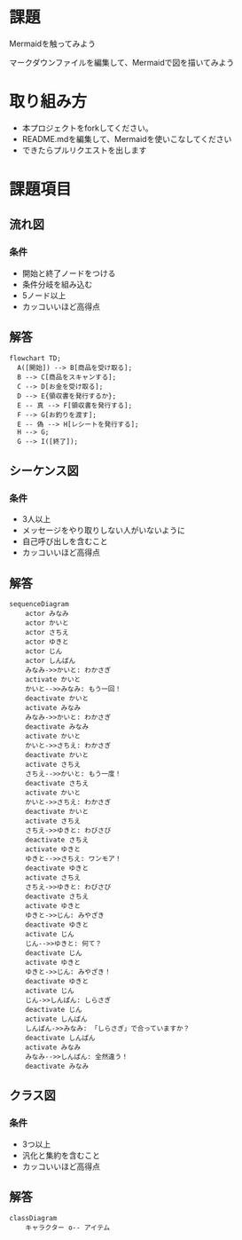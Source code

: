 # 課題
Mermaidを触ってみよう

マークダウンファイルを編集して、Mermaidで図を描いてみよう

# 取り組み方
* 本プロジェクトをforkしてください。
* README.mdを編集して、Mermaidを使いこなしてください
* できたらプルリクエストを出します

# 課題項目
## 流れ図
### 条件
- 開始と終了ノードをつける
- 条件分岐を組み込む
- 5ノード以上
- カッコいいほど高得点

## 解答
```mermaid
flowchart TD;
  A([開始]) --> B[商品を受け取る];
  B --> C[商品をスキャンする];
  C --> D[お金を受け取る];
  D --> E{領収書を発行するか};
  E -- 真 --> F[領収書を発行する];
  F --> G[お釣りを渡す];
  E -- 偽 --> H[レシートを発行する];
  H --> G;
  G --> I([終了]);  
```

## シーケンス図
### 条件
- 3人以上
- メッセージをやり取りしない人がいないように
- 自己呼び出しを含むこと
- カッコいいほど高得点

## 解答
```mermaid
sequenceDiagram
    actor みなみ
    actor かいと
    actor さちえ
    actor ゆきと
    actor じん
    actor しんぱん
    みなみ->>かいと: わかさぎ
    activate かいと
    かいと-->>みなみ: もう一回！
    deactivate かいと
    activate みなみ
    みなみ->>かいと: わかさぎ
    deactivate みなみ
    activate かいと
    かいと->>さちえ: わかさぎ
    deactivate かいと
    activate さちえ
    さちえ-->>かいと: もう一度！
    deactivate さちえ
    activate かいと
    かいと->>さちえ: わかさぎ
    deactivate かいと
    activate さちえ
    さちえ->>ゆきと: わびさび
    deactivate さちえ
    activate ゆきと
    ゆきと-->>さちえ: ワンモア！
    deactivate ゆきと
    activate さちえ
    さちえ->>ゆきと: わびさび
    deactivate さちえ
    activate ゆきと
    ゆきと->>じん: みやざき
    deactivate ゆきと
    activate じん
    じん-->>ゆきと: 何て？
    deactivate じん
    activate ゆきと
    ゆきと->>じん: みやざき！
    deactivate ゆきと
    activate じん
    じん->>しんぱん: しらさぎ
    deactivate じん
    activate しんぱん
    しんぱん->>みなみ: 「しらさぎ」で合っていますか？
    deactivate しんぱん
    activate みなみ
    みなみ-->>しんぱん: 全然違う！ 
    deactivate みなみ
```

## クラス図

### 条件
- 3つ以上
- 汎化と集約を含むこと
- カッコいいほど高得点

## 解答
```mermaid
classDiagram
    キャラクター o-- アイテム
```
